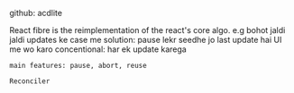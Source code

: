 github: acdlite

React fibre is the reimplementation of the react's core algo.
e.g bohot jaldi jaldi updates ke case me
    solution: pause lekr seedhe jo last update hai UI me wo karo
    concentional: har ek update karega

    main features: pause, abort, reuse

    Reconciler